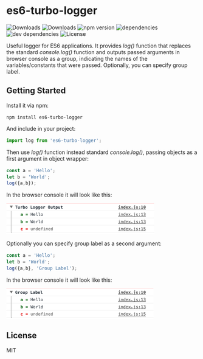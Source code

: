 # es6-turbo-logger

![Downloads](https://img.shields.io/npm/dm/es6-turbo-logger.svg)
![Downloads](https://img.shields.io/npm/dt/es6-turbo-logger.svg)
![npm version](https://img.shields.io/npm/v/es6-turbo-logger.svg)
![dependencies](https://img.shields.io/david/alwinn1977/es6-turbo-logger.svg)
![dev dependencies](https://img.shields.io/david/dev/alwinn1977/es6-turbo-logger.svg)
![License](https://img.shields.io/npm/l/es6-turbo-logger.svg)

Useful logger for ES6 applications.
It provides *log()* function that 
replaces the standard *console.log()* function
and outputs passed arguments in browser console as a group, indicating
the names of the variables/constants that were passed.
Optionally, you can specify group label.


## Getting Started

Install it via npm:

```shell
npm install es6-turbo-logger
```

And include in your project:

```javascript
import log from 'es6-turbo-logger';
```

Then use *log()* function instead standard *console.log()*,
passing objects as a first argument in object wrapper:

```javascript
const a = 'Hello';
let b = 'World';
log({a,b});


```

In the browser console it will look like this:

![es6-turbo-logger](docs/assets/screenshot1.png)

Optionally you can specify group label as a second argument:

```javascript
const a = 'Hello';
let b = 'World';
log({a,b}, 'Group Label');


```

In the browser console it will look like this:

![es6-turbo-logger](docs/assets/screenshot2.png)

## License

MIT
